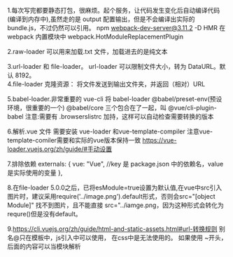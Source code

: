 1.每次写完都要静态打包，很麻烦。起个服务，让代码发生变化后自动编译代码(编译到内存中),虽然走的是 output 配置输出，但是不会编译出实际的 bundle.js，不过仍然可以引用。
npm webpack-dev-server@3.11.2 -D HMR 在 webpack 内置模块中 webpack.HotModuleReplacementPlugin

2.raw-loader 可以用来加载.txt 文件，加载进去的是纯文本

3.url-loader 和 file-loader。 url-loader 可以限制文件大小，转为 DataURL。默认 8192。  
4.file-loader 克隆资源： 将文件发送到输出文件夹，并返回（相对）URL

5.babel-loader.非常重要的
vue-cli 将 babel-loader @babel/preset-env(预设环境，很重要的一个) @babel/core 三个包合在了一起，叫 @vue/cli-plugin-babel
注意:需要有 .browserslistrc 加持，这样可以自动检查需要转换的版本

6.解析.vue 文件   需要安装 vue-loader 和vue-template-compiler 注意vue-template-comiler需要和实际的vue版本保持一致
https://vue-loader.vuejs.org/zh/guide/#手动设置

7.排除依赖
externals: {
vue: "Vue", //key 是 package.json 中的依赖名，value 是实际使用的变量
},


8.在file-loader 5.0.0之后，已将esModule=true设置为默认值,在vue中src引入图片时，建议采用require('../image.png').default形式，否则会src="[object Module]" 找不到图片，且不能直接 src="../iamge.png，因为这种形式会转化为requre()但是没有default。


9.https://cli.vuejs.org/zh/guide/html-and-static-assets.html#url-转换规则
别名@只在模板中，js引入中可以使用，  在css中是无法使用的。  如果使用 ~开头，后面的内容可以当模块解析